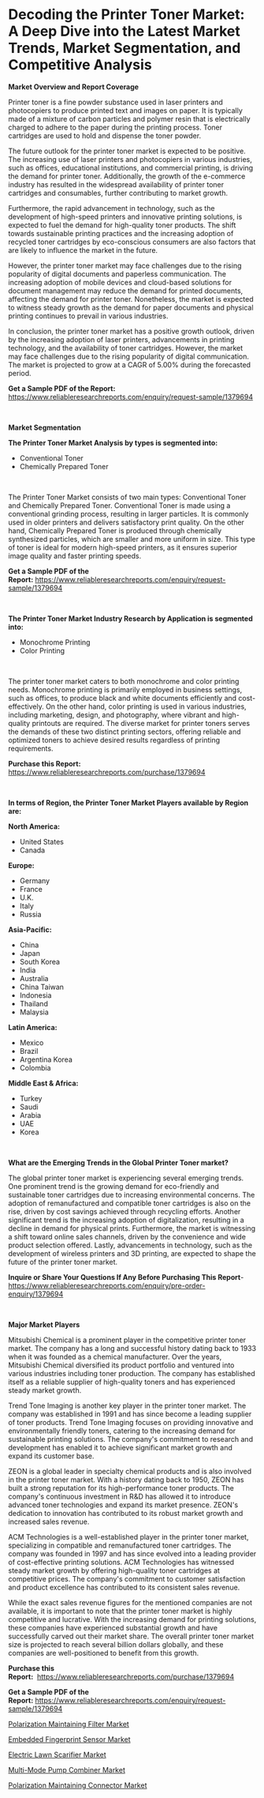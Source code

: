 <p><h1>Decoding the Printer Toner Market: A Deep Dive into the Latest Market Trends, Market Segmentation, and Competitive Analysis</h1></p><p><strong>Market Overview and Report Coverage</strong></p>
<p><p>Printer toner is a fine powder substance used in laser printers and photocopiers to produce printed text and images on paper. It is typically made of a mixture of carbon particles and polymer resin that is electrically charged to adhere to the paper during the printing process. Toner cartridges are used to hold and dispense the toner powder.</p><p>The future outlook for the printer toner market is expected to be positive. The increasing use of laser printers and photocopiers in various industries, such as offices, educational institutions, and commercial printing, is driving the demand for printer toner. Additionally, the growth of the e-commerce industry has resulted in the widespread availability of printer toner cartridges and consumables, further contributing to market growth.</p><p>Furthermore, the rapid advancement in technology, such as the development of high-speed printers and innovative printing solutions, is expected to fuel the demand for high-quality toner products. The shift towards sustainable printing practices and the increasing adoption of recycled toner cartridges by eco-conscious consumers are also factors that are likely to influence the market in the future.</p><p>However, the printer toner market may face challenges due to the rising popularity of digital documents and paperless communication. The increasing adoption of mobile devices and cloud-based solutions for document management may reduce the demand for printed documents, affecting the demand for printer toner. Nonetheless, the market is expected to witness steady growth as the demand for paper documents and physical printing continues to prevail in various industries.</p><p>In conclusion, the printer toner market has a positive growth outlook, driven by the increasing adoption of laser printers, advancements in printing technology, and the availability of toner cartridges. However, the market may face challenges due to the rising popularity of digital communication. The market is projected to grow at a CAGR of 5.00% during the forecasted period.</p></p>
<p><strong>Get a Sample PDF of the Report:</strong> <a href="https://www.reliableresearchreports.com/enquiry/request-sample/1379694">https://www.reliableresearchreports.com/enquiry/request-sample/1379694</a></p>
<p>&nbsp;</p>
<p><strong>Market Segmentation</strong></p>
<p><strong>The Printer Toner Market Analysis by types is segmented into:</strong></p>
<p><ul><li>Conventional Toner</li><li>Chemically Prepared Toner</li></ul></p>
<p>&nbsp;</p>
<p><p>The Printer Toner Market consists of two main types: Conventional Toner and Chemically Prepared Toner. Conventional Toner is made using a conventional grinding process, resulting in larger particles. It is commonly used in older printers and delivers satisfactory print quality. On the other hand, Chemically Prepared Toner is produced through chemically synthesized particles, which are smaller and more uniform in size. This type of toner is ideal for modern high-speed printers, as it ensures superior image quality and faster printing speeds.</p></p>
<p><strong>Get a Sample PDF of the Report:</strong>&nbsp;<a href="https://www.reliableresearchreports.com/enquiry/request-sample/1379694">https://www.reliableresearchreports.com/enquiry/request-sample/1379694</a></p>
<p>&nbsp;</p>
<p><strong>The Printer Toner Market Industry Research by Application is segmented into:</strong></p>
<p><ul><li>Monochrome Printing</li><li>Color Printing</li></ul></p>
<p>&nbsp;</p>
<p><p>The printer toner market caters to both monochrome and color printing needs. Monochrome printing is primarily employed in business settings, such as offices, to produce black and white documents efficiently and cost-effectively. On the other hand, color printing is used in various industries, including marketing, design, and photography, where vibrant and high-quality printouts are required. The diverse market for printer toners serves the demands of these two distinct printing sectors, offering reliable and optimized toners to achieve desired results regardless of printing requirements.</p></p>
<p><strong>Purchase this Report:</strong>&nbsp; <a href="https://www.reliableresearchreports.com/purchase/1379694">https://www.reliableresearchreports.com/purchase/1379694</a></p>
<p>&nbsp;</p>
<p><strong>In terms of Region, the Printer Toner Market Players available by Region are:</strong></p>
<p>
    <p> <strong> North America: </strong>
        <ul>
            <li>United States</li>
            <li>Canada</li>
        </ul>
        </p> 
    <p> <strong> Europe: </strong>
        <ul>
            <li>Germany</li>
            <li>France</li>
            <li>U.K.</li>
            <li>Italy</li>
            <li>Russia</li>
        </ul>
        </p> 
    <p> <strong> Asia-Pacific: </strong>
        <ul>
            <li>China</li>
            <li>Japan</li>
            <li>South Korea</li>
            <li>India</li>
            <li>Australia</li>
            <li>China Taiwan</li>
            <li>Indonesia</li>
            <li>Thailand</li>
            <li>Malaysia</li>
        </ul>
        </p> 
    <p> <strong> Latin America: </strong>
        <ul>
            <li>Mexico</li>
            <li>Brazil</li>
            <li>Argentina Korea</li>
            <li>Colombia</li>
        </ul>
        </p> 
    <p> <strong> Middle East & Africa: </strong>
        <ul>
            <li>Turkey</li>
            <li>Saudi</li>
            <li>Arabia</li>
            <li>UAE</li>
            <li>Korea</li>
        </ul>
    </p>
    </p>
<p>&nbsp;</p>
<p><strong>What are the Emerging Trends in the Global Printer Toner market?</strong></p>
<p><p>The global printer toner market is experiencing several emerging trends. One prominent trend is the growing demand for eco-friendly and sustainable toner cartridges due to increasing environmental concerns. The adoption of remanufactured and compatible toner cartridges is also on the rise, driven by cost savings achieved through recycling efforts. Another significant trend is the increasing adoption of digitalization, resulting in a decline in demand for physical prints. Furthermore, the market is witnessing a shift toward online sales channels, driven by the convenience and wide product selection offered. Lastly, advancements in technology, such as the development of wireless printers and 3D printing, are expected to shape the future of the printer toner market.</p></p>
<p><strong>Inquire or Share Your Questions If Any Before Purchasing This Report</strong>- <a href="https://www.reliableresearchreports.com/enquiry/pre-order-enquiry/1379694">https://www.reliableresearchreports.com/enquiry/pre-order-enquiry/1379694</a></p>
<p>&nbsp;</p>
<p><strong>Major Market Players</strong></p>
<p><p>Mitsubishi Chemical is a prominent player in the competitive printer toner market. The company has a long and successful history dating back to 1933 when it was founded as a chemical manufacturer. Over the years, Mitsubishi Chemical diversified its product portfolio and ventured into various industries including toner production. The company has established itself as a reliable supplier of high-quality toners and has experienced steady market growth.</p><p>Trend Tone Imaging is another key player in the printer toner market. The company was established in 1991 and has since become a leading supplier of toner products. Trend Tone Imaging focuses on providing innovative and environmentally friendly toners, catering to the increasing demand for sustainable printing solutions. The company's commitment to research and development has enabled it to achieve significant market growth and expand its customer base.</p><p>ZEON is a global leader in specialty chemical products and is also involved in the printer toner market. With a history dating back to 1950, ZEON has built a strong reputation for its high-performance toner products. The company's continuous investment in R&D has allowed it to introduce advanced toner technologies and expand its market presence. ZEON's dedication to innovation has contributed to its robust market growth and increased sales revenue.</p><p>ACM Technologies is a well-established player in the printer toner market, specializing in compatible and remanufactured toner cartridges. The company was founded in 1997 and has since evolved into a leading provider of cost-effective printing solutions. ACM Technologies has witnessed steady market growth by offering high-quality toner cartridges at competitive prices. The company's commitment to customer satisfaction and product excellence has contributed to its consistent sales revenue.</p><p>While the exact sales revenue figures for the mentioned companies are not available, it is important to note that the printer toner market is highly competitive and lucrative. With the increasing demand for printing solutions, these companies have experienced substantial growth and have successfully carved out their market share. The overall printer toner market size is projected to reach several billion dollars globally, and these companies are well-positioned to benefit from this growth.</p></p>
<p><strong>Purchase this Report:</strong>&nbsp;&nbsp;<a href="https://www.reliableresearchreports.com/purchase/1379694">https://www.reliableresearchreports.com/purchase/1379694</a></p>
<p></p>
<p><strong>Get a Sample PDF of the Report:</strong>&nbsp;<a href="https://www.reliableresearchreports.com/enquiry/request-sample/1379694">https://www.reliableresearchreports.com/enquiry/request-sample/1379694</a></p>
<p><p><a href="https://www.linkedin.com/pulse/polarization-maintaining-filter-market-challenges-opportunities-p4voe/">Polarization Maintaining Filter Market</a></p><p><a href="https://medium.com/@santosh99915121/embedded-fingerprint-sensor-market-comprehensive-assessment-by-type-application-and-geography-2fdda8303d8b">Embedded Fingerprint Sensor Market</a></p><p><a href="https://medium.com/@loyceharber/electric-lawn-scarifier-market-size-cagr-trends-2024-2030-82a3949bd3ac">Electric Lawn Scarifier Market</a></p><p><a href="https://www.linkedin.com/pulse/multi-mode-pump-combiner-market-size-share-global-analysis-4jlte/">Multi-Mode Pump Combiner Market</a></p><p><a href="https://www.linkedin.com/pulse/polarization-maintaining-connector-market-research-report-qf1te/">Polarization Maintaining Connector Market</a></p></p>